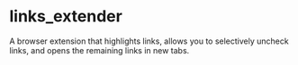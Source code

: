 # links_extender
A browser extension that highlights links, allows you to selectively uncheck links, and opens the remaining links in new tabs.
